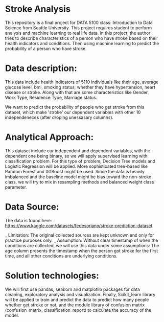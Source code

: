 # Stroke Analysis
This repository is a final project for DATA 5100 class: Introduction to Data Science from Seattle University. This project requires student to perform analysis and machine learning to real life data. 
In this project, the author tries to describe characteristics of a person who have stroke based on their health indicators and conditions. Then using machine learning to predict the probability of a person who have stroke.

# Data description:
This data include health indicators of 5110 individuals like their age, average glucose level, bmi, smoking status; whether they have hypertension, heart disease or stroke. Along with that are some characteristics like Gender, Work Type, Residence Type, Marriage status. 

We want to predict the probability of people who get stroke from this dataset, which make 'stroke' our dependent variables with other 10 independeneces (after droping unessasary columns).

# Analytical Approach:
This dataset include our independent and dependent variables, with the dependent one being binary, so we will apply supervised learning with classification problem.
For this type of problem, Decision Tree models and Logistic Regression will be applied. More sophisticated tree-based like Random Forest and XGBoost might be used.
Since the data is heavily imbalanced and the baseline model might be bias toward the non-stroke class, we will try to mix in resampling methods and balanced weight class parameter.

# Data Source:
The data is found here: https://www.kaggle.com/datasets/fedesoriano/stroke-prediction-dataset

_ Limitation: The original collected sources are kept unknown and only for practice purposes only.
_ Assumption: Without clear timestamp of when the conditions are collected, we will use this data under some assumptions: The age column presents the timestamp when the person got stroke for the first time, and all other conditions are underlying conditions.

# Solution technologies:
We will first use pandas, seaborn and matplotlib packages for data cleaning, exploratory analysis and visualization. Finally, Scikit_learn library will be applied to train and predict the data to predict how many people whether get stroke or not, and the module library of confusion matrix (confusion_matrix, classification_report) to calculate the accuracy of the model.
